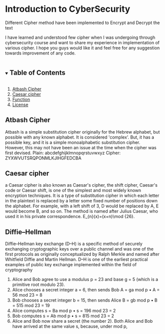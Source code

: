 # Introduction to CyberSecurity
Different Cipher method have been implemented to Encrypt and Decrypt the text

I have learned and understood few cipher when I was undergoing through cybersecurity course and want to share my experience in implementation of various cipher. I hope you guys would like it and feel free for any suggestion towards improvement of any code.

<!-- TABLE OF CONTENTS -->
<details open="open">
  <summary><h2 style="display: inline-block">Table of Contents</h2></summary>
  <ol>
    <li>
      <a href="#Atbash-Cipher">Atbash Cipher</a></li>
    <li><a href="#Caesar-cipher">Caesar cipher</a></li>
    <li><a href="#function">Function</a></li>
    <li><a href="#license">License</a></li>
  </ol>
</details>

## Atbash Cipher
Atbash  is a simple substitution cipher originally for the Hebrew alphabet, but possible with any known alphabet.
It is considered 'complex'. But, it has a possible key, and it is a simple monoalphabetic substitution cipher. However, this may not have been an issue at the time when the cipher was first devised.
Plain:  abcdefghijklmnopqrstuvwxyz
Cipher: ZYXWVUTSRQPONMLKJIHGFEDCBA

## Caesar cipher
a Caesar cipher is also known as Caesar's cipher, the shift cipher, Caesar's code or Caesar shift, is one of the simplest and most widely known encryption techniques. It is a type of substitution cipher in which each letter in the plaintext is replaced by a letter some fixed number of positions down the alphabet. For example, with a left shift of 3, D would be replaced by A, E would become B, and so on. The method is named after Julius Caesar, who used it in his private correspondence.
E_{n}(x)=(x+n)\mod {26}.

## Diffie–Hellman
Diffie–Hellman key exchange (D–H) is a specific method of securely exchanging cryptographic keys over a public channel and was one of the first protocols as originally conceptualized by Ralph Merkle and named after Whitfield Diffie and Martin Hellman. D–H is one of the earliest practical examples of public key exchange implemented within the field of cryptography
1.	Alice and Bob agree to use a modulus p = 23 and base g = 5 (which is a primitive root modulo 23).
2.	Alice chooses a secret integer a = 6, then sends Bob A = ga mod p
•	A = 56 mod 23 = 8
3.	Bob chooses a secret integer b = 15, then sends Alice B = gb mod p
•	B = 515 mod 23 = 19
4.	Alice computes s = Ba mod p
•	s = 196 mod 23 = 2
5.	Bob computes s = Ab mod p
•	s = 815 mod 23 = 2
6.	Alice and Bob now share a secret (the number 2).
Both Alice and Bob have arrived at the same value s, because, under mod p,
